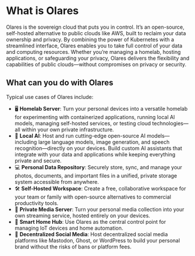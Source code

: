 # What is Olares

Olares is the sovereign cloud that puts you in control. It’s an open-source, self-hosted alternative to public clouds like AWS, built to reclaim your data ownership and privacy. By combining the power of Kubernetes with a streamlined interface, Olares enables you to take full control of your data and computing resources. Whether you’re managing a homelab, hosting applications, or safeguarding your privacy, Olares delivers the flexibility and capabilities of public clouds—without compromises on privacy or security.

## What can you do with Olares
Typical use cases of Olares include:

- 🖥️ **Homelab Server**: Turn your personal devices into a versatile homelab for experimenting with containerized applications, running local AI models, managing self-hosted services, or testing cloud technologies—all within your own private infrastructure.
- 🤖 **Local AI**: Host and run cutting-edge open-source AI models—including large language models, image generation, and speech recognition—directly on your devices. Build custom AI assistants that integrate with your data and applications while keeping everything private and secure.
- 💻 **Personal Data Repository**: Securely store, sync, and manage your photos, documents, and important files in a unified, private storage system accessible from anywhere.
- 🛠️ **Self-Hosted Workspace**: Create a free, collaborative workspace for your team or family with open-source alternatives to commercial productivity tools.
- 🎥 **Private Media Server**: Turn your personal media collection into your own streaming service, hosted entirely on your devices.
- 🏡 **Smart Home Hub**: Use Olares as the central control point for managing IoT devices and home automation.
- 🤝 **Decentralized Social Media**: Host decentralized social media platforms like Mastodon, Ghost, or WordPress to build your personal brand without the risks of bans or platform fees.

